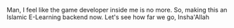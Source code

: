 Man, I feel like the game developer inside me is no more. So, making this an Islamic E-Learning backend now. Let's see how far we go, Insha'Allah
